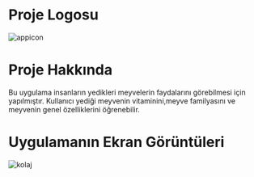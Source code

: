 # Proje Logosu

![appicon](https://user-images.githubusercontent.com/60935995/105430468-a2a2df00-5c64-11eb-8375-987322d0f94f.png)

# Proje Hakkında
Bu uygulama insanların yedikleri meyvelerin faydalarını görebilmesi için yapılmıştır. Kullanıcı yediği meyvenin vitaminini,meyve familyasını ve meyvenin genel özelliklerini öğrenebilir.

# Uygulamanın Ekran Görüntüleri
![kolaj](https://user-images.githubusercontent.com/60935995/105431399-961f8600-5c66-11eb-9f8b-d7ddc205b4ec.PNG)
